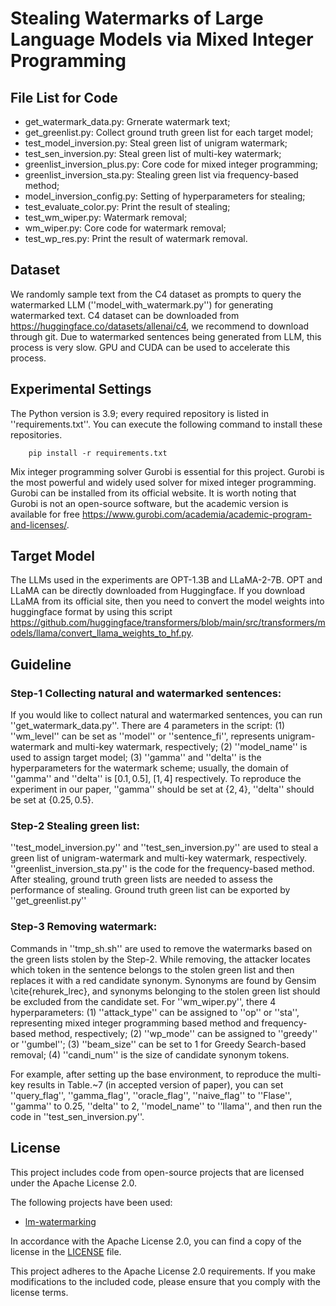 # Stealing Watermarks of Large Language Models via Mixed Integer Programming

## File List for Code
* get_watermark_data.py: Grnerate watermark text;
* get_greenlist.py: Collect ground truth green list for each target model;
* test_model_inversion.py: Steal green list of unigram watermark;
* test_sen_inversion.py: Steal green list of multi-key watermark;
* greenlist_inversion_plus.py: Core code for mixed integer programming;
* greenlist_inversion_sta.py: Stealing green list via frequency-based method;
* model_inversion_config.py: Setting of hyperparameters for stealing;
* test_evaluate_color.py: Print the result of stealing;
* test_wm_wiper.py: Watermark removal;
* wm_wiper.py: Core code for watermark removal;
* test_wp_res.py: Print the result of watermark removal.

## Dataset
We randomly sample text from the C4 dataset as prompts to query the watermarked LLM (''model_with_watermark.py'') for generating watermarked text. C4 dataset can be downloaded from https://huggingface.co/datasets/allenai/c4, we recommend to download through git. Due to watermarked sentences being generated from LLM, this process is very slow. GPU and CUDA can be used to accelerate this process. 

## Experimental Settings
The Python version is 3.9; every required repository is listed in ''requirements.txt''. You can execute the following command to install these repositories.
```
    pip install -r requirements.txt
```

Mix integer programming solver Gurobi is essential for this project. Gurobi is the most powerful and widely used solver for mixed integer programming. Gurobi can be installed from its official website. It is worth noting that Gurobi is not an open-source software, but the academic version is available for free https://www.gurobi.com/academia/academic-program-and-licenses/. 

## Target Model
The LLMs used in the experiments are OPT-1.3B and LLaMA-2-7B. OPT and LLaMA can be directly downloaded from Huggingface. If you download LLaMA from its official site, then you need to convert the model weights into huggingface format by using this script https://github.com/huggingface/transformers/blob/main/src/transformers/models/llama/convert_llama_weights_to_hf.py. 

## Guideline

### Step-1 Collecting natural and watermarked sentences:
If you would like to collect natural and watermarked sentences, you can run ''get_watermark_data.py''. 
There are 4 parameters in the script: 
(1) ''wm_level'' can be set as ''model'' or ''sentence_fi'', represents unigram-watermark and multi-key watermark, respectively; 
(2) ''model_name'' is used to assign target model; 
(3) ''gamma'' and ''delta'' is the hyperparameters for the watermark scheme; usually, the domain of ''gamma'' and ''delta'' is $[0.1, 0.5]$, $[1, 4]$ respectively. To reproduce the experiment in our paper, ''gamma'' should be set at $\{2, 4\}$, ''delta'' should be set at $\{0.25, 0.5\}$.

### Step-2 Stealing green list:
''test_model_inversion.py'' and ''test_sen_inversion.py'' are used to steal a green list of unigram-watermark and multi-key watermark, respectively. 
''greenlist_inversion_sta.py'' is the code for the frequency-based method. 
After stealing, ground truth green lists are needed to assess the performance of stealing. Ground truth green list can be exported by ''get_greenlist.py''

### Step-3 Removing watermark:
Commands in ''tmp_sh.sh'' are used to remove the watermarks based on the green lists stolen by the Step-2. While removing, the attacker locates which token in the sentence belongs to the stolen green list and then replaces it with a red candidate synonym. Synonyms are found by Gensim \cite{rehurek_lrec}, and synonyms belonging to the stolen green list should be excluded from the candidate set. For ''wm_wiper.py'', there 4 hyperparameters: 
(1) ''attack_type'' can be assigned to ''op'' or ''sta'', representing mixed integer programming based method and frequency-based method, respectively; 
(2) ''wp_mode'' can be assigned to ''greedy'' or ''gumbel''; 
(3) ''beam_size'' can be set to 1 for Greedy Search-based removal; 
(4) ''candi_num'' is the size of candidate synonym tokens.

For example, after setting up the base environment, to reproduce the multi-key results in Table.~7 (in accepted version of paper), you can set ''query_flag'', ''gamma_flag'', ''oracle_flag'', ''naive_flag'' to ''Flase'', ''gamma'' to 0.25, ''delta'' to 2, ''model_name'' to ''llama'', and then run the code in ''test_sen_inversion.py''. 

## License

This project includes code from open-source projects that are licensed under the Apache License 2.0. 

The following projects have been used:
- [lm-watermarking](https://github.com/jwkirchenbauer/lm-watermarking)

In accordance with the Apache License 2.0, you can find a copy of the license in the [LICENSE](./LICENSE-2.0.txt) file.

This project adheres to the Apache License 2.0 requirements. If you make modifications to the included code, please ensure that you comply with the license terms.
